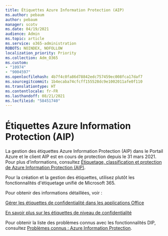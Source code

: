 ```yaml
---
title: Étiquettes Azure Information Protection (AIP)
ms.author: pebaum
author: pebaum
manager: scotv
ms.date: 04/19/2021
audience: Admin
ms.topic: article
ms.service: o365-administration
ROBOTS: NOINDEX, NOFOLLOW
localization_priority: Priority
ms.collection: Adm_O365
ms.custom:
- "10974"
- "9004597"
ms.openlocfilehash: 4b7f4c0fa86d78842edc757459ec008fca17daf7
ms.sourcegitcommit: 1b4ecaba74cfcff155528dc9e1002011afe0f110
ms.translationtype: HT
ms.contentlocale: fr-FR
ms.lasthandoff: 08/21/2021
ms.locfileid: "58451740"
---
```

# <a name="azure-information-protection-aip-labels"></a>Étiquettes Azure Information Protection (AIP)

La gestion des étiquettes Azure Information Protection (AIP) dans le Portail Azure et le client AIP est en cours de protection depuis le 31 mars 2021. Pour plus d’informations, consultez [Étiquetage, classification et protection de Azure Information Protection (AIP)](https://docs.microsoft.com/azure/information-protection/aip-classification-and-protection).

Pour la création et la gestion des étiquettes, utilisez plutôt les fonctionnalités d'étiquetage unifié de Microsoft 365. 

Pour obtenir des informations détaillées, voir :

[Gérer les étiquettes de confidentialité dans les applications Office](https://docs.microsoft.com/microsoft-365/compliance/sensitivity-labels-office-apps)

[En savoir plus sur les étiquettes de niveau de confidentialité](https://docs.microsoft.com/microsoft-365/compliance/sensitivity-labels)

Pour obtenir la liste des problèmes connus avec les fonctionnalités DIP, consultez [Problèmes connus : Azure Information Protection](https://docs.microsoft.com/azure/information-protection/known-issues).